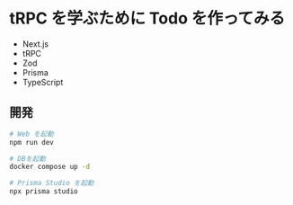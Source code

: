 # tRPC を学ぶために Todo を作ってみる

- Next.js
- tRPC
- Zod
- Prisma
- TypeScript

## 開発

```bash
# Web を起動
npm run dev

# DBを起動
docker compose up -d

# Prisma Studio を起動
npx prisma studio
```
